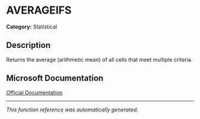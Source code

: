 # AVERAGEIFS

**Category:** Statistical

## Description
Returns the average (arithmetic mean) of all cells that meet multiple criteria.

## Microsoft Documentation
[Official Documentation](https://support.microsoft.com//en-us/office/averageifs-function-48910c45-1fc0-4389-a028-f7c5c3001690)

---
*This function reference was automatically generated.*
